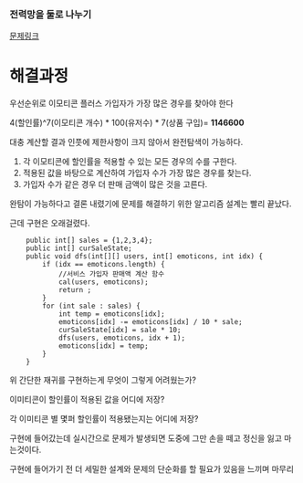 ### 전력망을 둘로 나누기

[문제링크](https://school.programmers.co.kr/learn/courses/30/lessons/150368)

# 해결과정

우선순위로 이모티콘 플러스 가입자가 가장 많은 경우를 찾아야 한다

4(할인률)^7(이모티콘 개수) * 100(유저수) * 7(상품 구입)= **1146600** 

대충 계산할 결과 인풋에 제한사항이 크지 않아서 완전탐색이 가능하다.

1. 각 이모티콘에 할인률을 적용할 수 있는 모든 경우의 수를 구한다.
2. 적용된 값을 바탕으로 계산하여 가입자 수가 가장 많은 경우를 찾는다.
3. 가입자 수가 같은 경우 더 판매 금액이 많은 것을 고른다.

완탐이 가능하다고 결론 내렸기에 문제를 해결하기 위한 알고리즘 설계는 빨리 끝났다.

근데 구현은 오래걸렸다.
```
	public int[] sales = {1,2,3,4};
	public int[] curSaleState;
	public void dfs(int[][] users, int[] emoticons, int idx) {
		if (idx == emoticons.length) {
			//서비스 가입자 판매액 계산 함수
			cal(users, emoticons);
			return ;
		}
		for (int sale : sales) {
			int temp = emoticons[idx];
			emoticons[idx] -= emoticons[idx] / 10 * sale;
			curSaleState[idx] = sale * 10;
			dfs(users, emoticons, idx + 1);
			emoticons[idx] = temp;
		}
	}
```
위 간단한 재귀를 구현하는게 무엇이 그렇게 어려웠는가?

이미티콘이 할인률이 적용된 값을 어디에 저장?

각 이미티콘 별 몇퍼 할인률이 적용됐는지는 어디에 저장?

구현에 들어갔는데 실시간으로 문제가 발생되면 도중에 그만 손을 떼고 정신을 잃고 마는것이다.

구현에 들어가기 전 더 세밀한 설계와 문제의 단순화를 할 필요가 있음을 느끼며 마무리